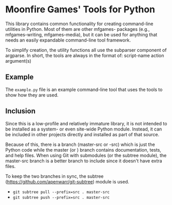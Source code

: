 # Moonfire Games' Tools for Python

This library contains common functionality for creating command-line
utilities in Python. Most of them are other mfgames- packages (e.g.,
mfgames-writing, mfgames-media), but it can be used for anything that
needs an easily expandable command-line tool framework.

To simplify creation, the utility functions all use the subparser
component of argparse. In short, the tools are always in the format
of: script-name action argument(s)

## Example

The `example.py` file is an example command-line tool that uses the
tools to show how they are used.

## Inclusion

Since this is a low-profile and relatively immature library, it is not
intended to be installed as a system- or even site-wide Python
module. Instead, it can be included in other projects directly and
installed as part of that source.

Because of this, there is a branch (master-src or <version>-src) which
is just the Python code while the master (or <version>) branch
contains documentation, tests, and help files. When using Git with
submodules (or the subtree module), the master-src branch is a better
branch to include since it doesn't have extra files.

To keep the two branches in sync, the subtree
(https://github.com/apenwarr/git-subtree) module is used.

* `git subtree pull --prefix=src . master-src`
* `git subtree push --prefix=src . master-src`